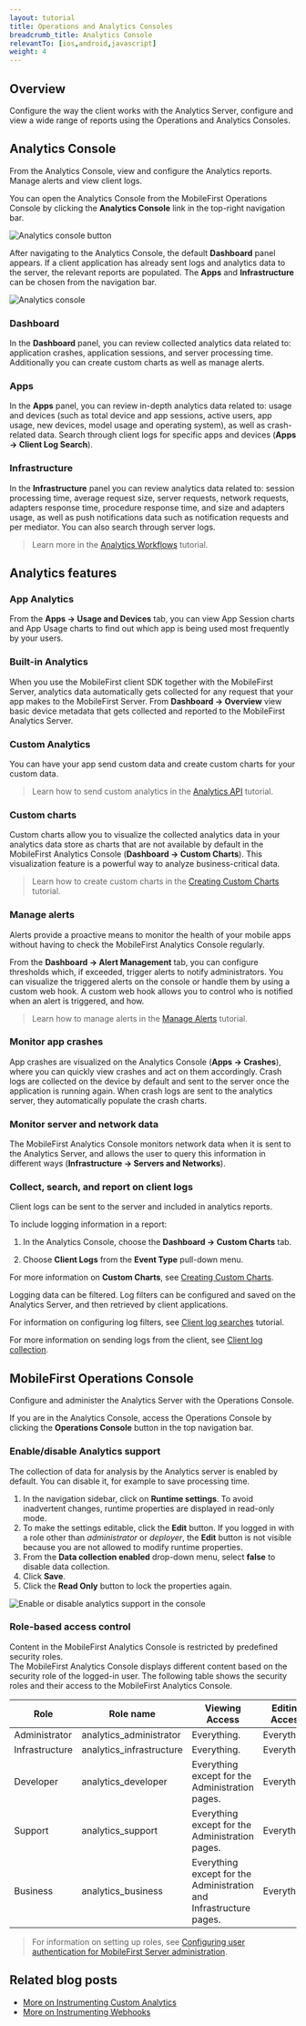 ```yaml
---
layout: tutorial
title: Operations and Analytics Consoles
breadcrumb_title: Analytics Console
relevantTo: [ios,android,javascript]
weight: 4
---
```

## Overview
Configure the way the client works with the Analytics Server, configure and view a wide range of reports using the Operations and Analytics Consoles.

## Analytics Console
From the Analytics Console, view and configure the Analytics reports. Manage alerts and view client logs.

You can open the Analytics Console from the MobileFirst Operations Console by clicking the  **Analytics Console**  link in the top-right navigation bar.

![Analytics console button](analytics-console-button.png)

After navigating to the Analytics Console, the default **Dashboard** panel appears. If a client application has already sent logs and analytics data to the server, the relevant reports are populated. The **Apps** and **Infrastructure** can be chosen from the navigation bar.

![Analytics console](analytics-console.png)

### Dashboard
In the **Dashboard** panel, you can review collected analytics data related to: application crashes, application sessions, and server processing time. Additionally you can create custom charts as well as manage alerts.

### Apps
In the **Apps** panel, you can review in-depth analytics data related to: usage and devices (such as total device and app sessions, active users, app usage, new devices, model usage and operating system), as well as crash-related data. Search through client logs for specific apps and devices (**Apps → Client Log Search**).


### Infrastructure
In the **Infrastructure** panel you can review analytics data related to: session processing time, average request size, server requests, network requests, adapters response time, procedure response time, and size and adapters usage, as well as push notifications data such as notification requests and per mediator. You can also search through server logs.

> Learn more in the [Analytics Workflows](../workflows/) tutorial.

## Analytics features

### App Analytics
From the **Apps → Usage and Devices** tab, you can view App Session charts and App Usage charts to find out which app is being used most frequently by your users.

### Built-in Analytics
When you use the MobileFirst client SDK together with the MobileFirst Server, analytics data automatically gets collected for any request that your app makes to the MobileFirst Server. From **Dashboard → Overview** view basic device metadata that gets collected and reported to the MobileFirst Analytics Server.

### Custom Analytics
You can have your app send custom data and create custom charts for your custom data.

> Learn how to send custom analytics in the [Analytics API](../analytics-api/) tutorial.

### Custom charts
Custom charts allow you to visualize the collected analytics data in your analytics data store as charts that are not available by default in the MobileFirst Analytics Console (**Dashboard → Custom Charts**). This visualization feature is a powerful way to analyze business-critical data.

> Learn how to create custom charts in the [Creating Custom Charts](custom-charts/) tutorial.

### Manage alerts
Alerts provide a proactive means to monitor the health of your mobile apps without having to check the MobileFirst Analytics Console regularly.

From the **Dashboard → Alert Management** tab, you can configure thresholds which, if exceeded, trigger alerts to notify administrators. You can visualize the triggered alerts on the console or handle them by using a custom web hook. A custom web hook allows you to control who is notified when an alert is triggered, and how.

> Learn how to manage alerts in the [Manage Alerts](alerts/) tutorial.

### Monitor app crashes
App crashes are visualized on the Analytics Console (**Apps → Crashes**), where you can quickly view crashes and act on them accordingly. Crash logs are collected on the device by default and sent to the server once the application is running again. When crash logs are sent to the analytics server, they automatically populate the crash charts.

### Monitor server and network data
The MobileFirst Analytics Console monitors network data when it is sent to the Analytics Server, and allows the user to query this information in different ways (**Infrastructure → Servers and Networks**).


### Collect, search, and report on client logs
Client logs can be sent to the server and included in analytics reports.

To include logging information in a report:

1. In the Analytics Console, choose the **Dashboard → Custom Charts** tab.

2. Choose **Client Logs** from the **Event Type** pull-down menu.

For more information on **Custom Charts**, see [Creating Custom Charts](custom-charts/).

Logging data can be filtered. Log filters can be configured and saved on the Analytics Server, and then retrieved by client applications.

For information on configuring log filters, see [Client log searches](log-filters/) tutorial.

For more information on sending logs from the client, see [Client log collection](../../application-development/client-side-log-collection/).



## MobileFirst Operations Console
Configure and administer the Analytics Server with the Operations Console.

If you are in the Analytics Console, access the Operations Console by clicking the **Operations Console** button in the top navigation bar.

### Enable/disable Analytics support
The collection of data for analysis by the Analytics server is enabled by default. You can disable it, for example to save processing time.

1. In the navigation sidebar, click on **Runtime settings**. To avoid inadvertent changes, runtime properties are displayed in read-only mode.
2. To make the settings editable, click the **Edit** button. If you logged in with a role other than *administrator* or *deployer*, the **Edit** button is not visible because you are not allowed to modify runtime properties.
3. From the **Data collection enabled** drop-down menu, select **false** to disable data collection.
4. Click **Save**.
5. Click the **Read Only** button to lock the properties again.

<img class="gifplayer"  alt="Enable or disable analytics support in the console" src="enable-disable-analytics.png"/>


### Role-based access control
Content in the MobileFirst Analytics Console is restricted by predefined security roles.  
The MobileFirst Analytics Console displays different content based on the security role of the logged-in user. The following table shows the security roles and their access to the MobileFirst Analytics Console.

| Role           | Role name                | Viewing Access                                                     | Editing Access  |
|----------------|--------------------------|--------------------------------------------------------------------|-----------------|
| Administrator  | analytics_administrator  | Everything.	                                                     | Everything.     |
| Infrastructure | analytics_infrastructure	| Everything.	                                                     | Everything.     |
| Developer      | analytics_developer	    | Everything except for the Administration pages.		             | Everything.     |
| Support        | analytics_support        | Everything except for the Administration pages.		             | Everything.     |
| Business       | analytics_business       | Everything except for the Administration and Infrastructure pages. | Everything.     |

> For information on setting up roles, see [Configuring user authentication for MobileFirst Server administration](../../installation-configuration/production/server-configuration#configuring-user-authentication-for-mobilefirst-server-administration).


## Related blog posts
* [More on Instrumenting Custom Analytics]({{site.baseurl}}/blog/2016/01/22/howto-custom-in-app-behavior-analytics/)
* [More on Instrumenting Webhooks]({{site.baseurl}}/blog/2015/10/19/using-mfp-adapters-endpoint-analytics-alerts-webhooks/)

